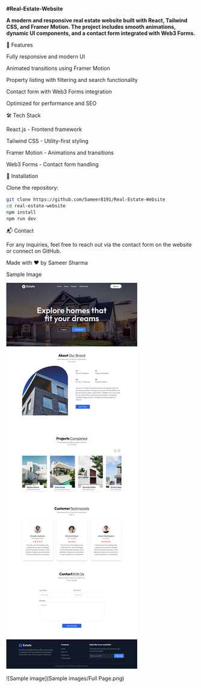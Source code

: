 **#Real-Estate-Website**

**A modern and responsive real estate website built with React, Tailwind CSS, and Framer Motion. The project includes smooth animations, dynamic UI components, and a contact form integrated with Web3 Forms.**

🚀 Features

Fully responsive and modern UI

Animated transitions using Framer Motion

Property listing with filtering and search functionality

Contact form with Web3 Forms integration

Optimized for performance and SEO

🛠 Tech Stack

React.js - Frontend framework

Tailwind CSS - Utility-first styling

Framer Motion - Animations and transitions

Web3 Forms - Contact form handling

📌 Installation

Clone the repository:
```sh
git clone https://github.com/Sameer8191/Real-Estate-Website
cd real-estate-website
npm install
npm run dev
```

📬 Contact

For any inquiries, feel free to reach out via the contact form on the website or connect on GitHub.

Made with ❤️ by Sameer Sharma

Sample Image

![Sample](https://github.com/Sameer8191/Real-Estate-Website/blob/main/Sample%20images/Full%20Page.png)


![Sample image](Sample images/Full Page.png)
